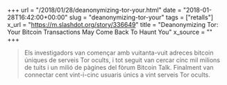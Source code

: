 +++
url = "/2018/01/28/deanonymizing-tor-your.html"
date = "2018-01-28T16:42:00+00:00"
slug = "deanonymizing-tor-your"
tags = ["retalls"]
x_url = "https://m.slashdot.org/story/336649"
title = "Deanonymizing Tor: Your Bitcoin Transactions May Come Back To Haunt You"
x_source = ""
+++


> Els investigadors van començar amb vuitanta-vuit adreces bitcoin úniques de serveis Tor ocults, i tot seguit van cercar cinc mil milions de tuits i un milió de pàgines del fòrum Bitcoin Talk. Finalment van connectar cent vint-i-cinc usuaris únics a vint serveis Tor ocults.

